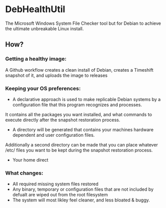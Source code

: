 # DebHealthUtil
The Microsoft Windows System File Checker tool but for Debian to achieve the ultimate unbreakable Linux install.

## How?

### Getting a healthy image:
A Github workflow creates a clean install of Debian, creates a Timeshift snapshot of it, and uploads the image to releases

### Keeping your OS preferences:
- A declarative approach is used to make replicable Debian systems by a configuration file that this program recognizes and processes.

It contains all the packages you want installed, and what commands to execute directly after the snapshot restoration process.
- A directory will be generated that contains your machines hardware dependent and user configuration files.

Additionally a second directory can be made that you can place whatever /etc/ files you want to be kept during the snapshot restoration process.

- Your home direct

### What changes:
- All required missing system files restored
- Any binary, temporary or configuration files that are not included by defualt are wiped out from the root filesystem
- The system will most likley feel cleaner, and less bloated & buggy.
